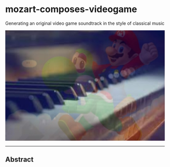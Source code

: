 # mozart-composes-videogame
Generating an original video game soundtrack in the style of classical music

![Alt text](images/mario_piano.jpg?raw=true "MARIO/ PIANO")


-----------------------------------------------------------------------------------------------------------------------

## Abstract


